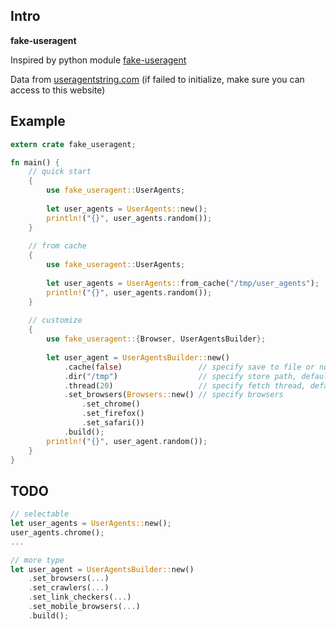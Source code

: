 ## Intro

**fake-useragent**

Inspired by python module [fake-useragent](https://github.com/hellysmile/fake-useragent)

Data from [useragentstring.com](http://useragentstring.com) (if failed to initialize, make sure you can access to this website)

## Example

```rust
extern crate fake_useragent;

fn main() {
    // quick start
    {
        use fake_useragent::UserAgents;
        
        let user_agents = UserAgents::new();
        println!("{}", user_agents.random());
    }
    
    // from cache
    {
        use fake_useragent::UserAgents;
        
        let user_agents = UserAgents::from_cache("/tmp/user_agents");
        println!("{}", user_agents.random());
    }
    
    // customize
    {
        use fake_useragent::{Browser, UserAgentsBuilder};
        
        let user_agent = UserAgentsBuilder::new()
            .cache(false)                 // specify save to file or not, default true
            .dir("/tmp")                  // specify store path, default dir `./`; default filename `user_agents`
            .thread(20)                   // specify fetch thread, default 20
            .set_browsers(Browsers::new() // specify browsers
                .set_chrome()
                .set_firefox()
                .set_safari())
            .build();
        println!("{}", user_agent.random());        
    }
}
```

## TODO

```rust
// selectable
let user_agents = UserAgents::new();
user_agents.chrome();
...

// more type
let user_agent = UserAgentsBuilder::new()
    .set_browsers(...)
    .set_crawlers(...)
    .set_link_checkers(...)
    .set_mobile_browsers(...)
    .build();
```
